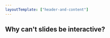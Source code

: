 ```yaml
---
layoutTemplate: ["header-and-content"]
---
```


## Why can't slides be interactive?

<div class="react-container" id="counter"></div>
